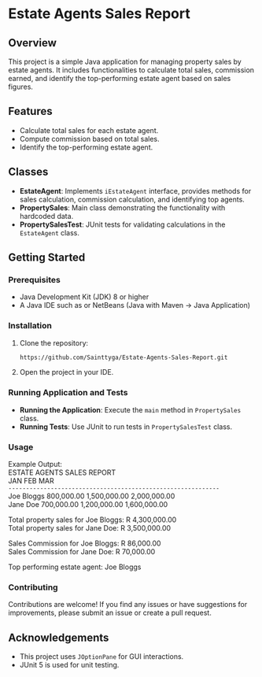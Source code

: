 # Estate Agents Sales Report

## Overview
This project is a simple Java application for managing property sales by estate agents. It includes functionalities to calculate total sales, commission earned, and identify the top-performing estate agent based on sales figures.

## Features
- Calculate total sales for each estate agent.
- Compute commission based on total sales.
- Identify the top-performing estate agent.

## Classes
- **EstateAgent**: Implements `iEstateAgent` interface, provides methods for sales calculation, commission calculation, and identifying top agents.
- **PropertySales**: Main class demonstrating the functionality with hardcoded data.
- **PropertySalesTest**: JUnit tests for validating calculations in the `EstateAgent` class.

## Getting Started

### Prerequisites
- Java Development Kit (JDK) 8 or higher
- A Java IDE such as or NetBeans (Java with Maven -> Java Application)

### Installation
1. Clone the repository:
   ```bash
   https://github.com/Sainttyga/Estate-Agents-Sales-Report.git
   ```
2. Open the project in your IDE.

### Running Application and Tests
- **Running the Application**: Execute the `main` method in `PropertySales` class.
- **Running Tests**: Use JUnit to run tests in `PropertySalesTest` class.

### Usage
Example Output:  
ESTATE AGENTS SALES REPORT  
                     JAN             FEB             MAR  
`------------------------------------------------------------`  
Joe Bloggs       800,000.00     1,500,000.00     2,000,000.00  
Jane Doe         700,000.00     1,200,000.00     1,600,000.00  
  
Total property sales for Joe Bloggs: R 4,300,000.00  
Total property sales for Jane Doe: R 3,500,000.00  

Sales Commission for Joe Bloggs: R 86,000.00  
Sales Commission for Jane Doe: R 70,000.00  
  
Top performing estate agent: Joe Bloggs  

### Contributing
Contributions are welcome! If you find any issues or have suggestions for improvements, please submit an issue or create a pull request.

## Acknowledgements

- This project uses `JOptionPane` for GUI interactions.
- JUnit 5 is used for unit testing.

